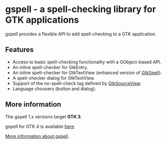 gspell - a spell-checking library for GTK applications
======================================================

gspell provides a flexible API to add spell-checking to a GTK application.

Features
--------

- Access to basic spell-checking functionality with a GObject-based API.
- An inline spell-checker for GtkEntry.
- An inline spell-checker for GtkTextView (enhanced version of
  [GtkSpell](http://gtkspell.sourceforge.net/)).
- A spell-checker dialog for GtkTextView.
- Support of the no-spell-check tag defined by
  [GtkSourceView](https://wiki.gnome.org/Projects/GtkSourceView).
- Language choosers (button and dialog).

More information
----------------

The gspell 1.x versions target **GTK 3**.

gspell for GTK 4 is available [here](https://gitlab.gnome.org/otrocodigo/gspell).

[More information about gspell](docs/more-information.md).
